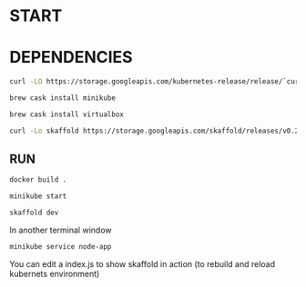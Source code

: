 # START

# DEPENDENCIES

```bash
curl -LO https://storage.googleapis.com/kubernetes-release/release/`curl -s https://storage.googleapis.com/kubernetes-release/release/stable.txt`/bin/darwin/amd64/kubectl
```
```bash
brew cask install minikube
```
```bash
brew cask install virtualbox
```
```bash
curl -Lo skaffold https://storage.googleapis.com/skaffold/releases/v0.2.0/skaffold-darwin-amd64 && chmod +x skaffold && sudo mv skaffold /usr/local/bin
```

## RUN

```bash
docker build .
```
```bash
minikube start
```
```bash
skaffold dev
```

In another terminal window

```bash
minikube service node-app
```
You can edit a index.js to show skaffold in action (to rebuild and reload kubernets environment)



